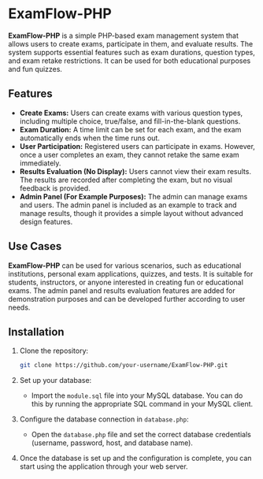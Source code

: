 # ExamFlow-PHP

**ExamFlow-PHP** is a simple PHP-based exam management system that allows users to create exams, participate in them, and evaluate results. The system supports essential features such as exam durations, question types, and exam retake restrictions. It can be used for both educational purposes and fun quizzes.

## Features

- **Create Exams:** Users can create exams with various question types, including multiple choice, true/false, and fill-in-the-blank questions.
- **Exam Duration:** A time limit can be set for each exam, and the exam automatically ends when the time runs out.
- **User Participation:** Registered users can participate in exams. However, once a user completes an exam, they cannot retake the same exam immediately.
- **Results Evaluation (No Display):** Users cannot view their exam results. The results are recorded after completing the exam, but no visual feedback is provided.
- **Admin Panel (For Example Purposes):** The admin can manage exams and users. The admin panel is included as an example to track and manage results, though it provides a simple layout without advanced design features.

## Use Cases

**ExamFlow-PHP** can be used for various scenarios, such as educational institutions, personal exam applications, quizzes, and tests. It is suitable for students, instructors, or anyone interested in creating fun or educational exams. The admin panel and results evaluation features are added for demonstration purposes and can be developed further according to user needs.

## Installation

1. Clone the repository:
   ```bash
   git clone https://github.com/your-username/ExamFlow-PHP.git

2. Set up your database:
   - Import the `module.sql` file into your MySQL database. You can do this by running the appropriate SQL command in your MySQL client.

3. Configure the database connection in `database.php`:
   - Open the `database.php` file and set the correct database credentials (username, password, host, and database name).

4. Once the database is set up and the configuration is complete, you can start using the application through your web server.
